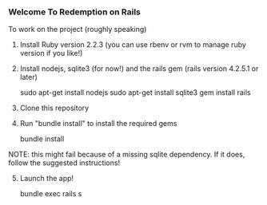 ### Welcome To Redemption on Rails

To work on the project (roughly speaking)

1. Install Ruby version 2.2.3 (you can use rbenv or rvm to manage ruby version if you like!)

2. Install nodejs, sqlite3 (for now!) and the rails gem (rails version 4.2.5.1 or later)

    sudo apt-get install nodejs
    sudo apt-get install sqlite3
    gem install rails

3. Clone this repository
4. Run "bundle install" to install the required gems

	bundle install

NOTE: this might fail because of a missing sqlite dependency.  If it does, follow the suggested instructions!

5. Launch the app!

    bundle exec rails s